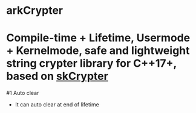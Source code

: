 # arkCrypter
# Compile-time + Lifetime, Usermode + Kernelmode, safe and lightweight string crypter library for C++17+, based on [skCrypter](https://github.com/skadro-official/skCrypter)
#1 Auto clear
- It can auto clear at end of lifetime
